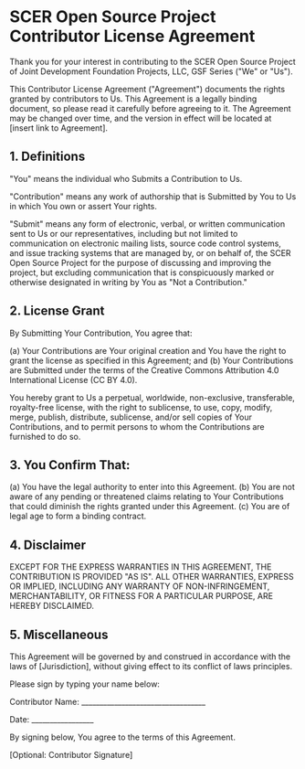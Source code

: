 # SCER Open Source Project Contributor License Agreement

Thank you for your interest in contributing to the SCER Open Source Project of Joint Development Foundation Projects, LLC, GSF Series  ("We" or "Us").

This Contributor License Agreement ("Agreement") documents the rights granted by contributors to Us. This Agreement is a legally binding document, so please read it carefully before agreeing to it. The Agreement may be changed over time, and the version in effect will be located at [insert link to Agreement].

## 1. Definitions

"You" means the individual who Submits a Contribution to Us.

"Contribution" means any work of authorship that is Submitted by You to Us in which You own or assert Your rights.

"Submit" means any form of electronic, verbal, or written communication sent to Us or our representatives, including but not limited to communication on electronic mailing lists, source code control systems, and issue tracking systems that are managed by, or on behalf of, the SCER Open Source Project for the purpose of discussing and improving the project, but excluding communication that is conspicuously marked or otherwise designated in writing by You as "Not a Contribution."

## 2. License Grant

By Submitting Your Contribution, You agree that:

(a) Your Contributions are Your original creation and You have the right to grant the license as specified in this Agreement; and
(b) Your Contributions are Submitted under the terms of the Creative Commons Attribution 4.0 International License (CC BY 4.0).

You hereby grant to Us a perpetual, worldwide, non-exclusive, transferable, royalty-free license, with the right to sublicense, to use, copy, modify, merge, publish, distribute, sublicense, and/or sell copies of Your Contributions, and to permit persons to whom the Contributions are furnished to do so.

## 3. You Confirm That:

(a) You have the legal authority to enter into this Agreement.
(b) You are not aware of any pending or threatened claims relating to Your Contributions that could diminish the rights granted under this Agreement.
(c) You are of legal age to form a binding contract.

## 4. Disclaimer

EXCEPT FOR THE EXPRESS WARRANTIES IN THIS AGREEMENT, THE CONTRIBUTION IS PROVIDED "AS IS". ALL OTHER WARRANTIES, EXPRESS OR IMPLIED, INCLUDING ANY WARRANTY OF NON-INFRINGEMENT, MERCHANTABILITY, OR FITNESS FOR A PARTICULAR PURPOSE, ARE HEREBY DISCLAIMED.

## 5. Miscellaneous

This Agreement will be governed by and construed in accordance with the laws of [Jurisdiction], without giving effect to its conflict of laws principles.

Please sign by typing your name below:

Contributor Name: __________________________________

Date: _________________

By signing below, You agree to the terms of this Agreement.

[Optional: Contributor Signature]

